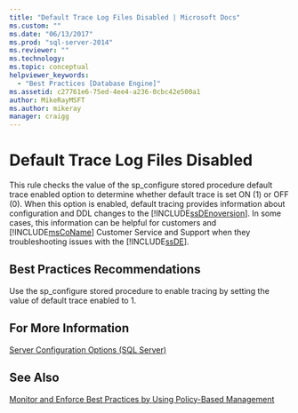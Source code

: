 ```yaml
---
title: "Default Trace Log Files Disabled | Microsoft Docs"
ms.custom: ""
ms.date: "06/13/2017"
ms.prod: "sql-server-2014"
ms.reviewer: ""
ms.technology:
ms.topic: conceptual
helpviewer_keywords: 
  - "Best Practices [Database Engine]"
ms.assetid: c27761e6-75ed-4ee4-a236-0cbc42e500a1
author: MikeRayMSFT
ms.author: mikeray
manager: craigg
---
```

# Default Trace Log Files Disabled
  This rule checks the value of the sp_configure stored procedure default trace enabled option to determine whether default trace is set ON (1) or OFF (0). When this option is enabled, default tracing provides information about configuration and DDL changes to the [!INCLUDE[ssDEnoversion](../../includes/ssdenoversion-md.md)]. In some cases, this information can be helpful for customers and [!INCLUDE[msCoName](../../includes/msconame-md.md)] Customer Service and Support when they troubleshooting issues with the [!INCLUDE[ssDE](../../includes/ssde-md.md)].  
  
## Best Practices Recommendations  
 Use the sp_configure stored procedure to enable tracing by setting the value of default trace enabled to 1.  
  
## For More Information  
 [Server Configuration Options &#40;SQL Server&#41;](../../database-engine/configure-windows/server-configuration-options-sql-server.md)  
  
## See Also  
 [Monitor and Enforce Best Practices by Using Policy-Based Management](monitor-and-enforce-best-practices-by-using-policy-based-management.md)  
  
  
